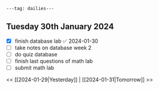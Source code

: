 ```
---tag: dailies---
```

## Tuesday 30th January 2024

- [x] finish database lab ✅ 2024-01-30
- [ ] take notes on database week 2
- [ ] do quiz database
- [ ] finish last questions of math lab
- [ ] submit math lab

<< [[2024-01-29|Yesterday]] | [[2024-01-31|Tomorrow]] >>




